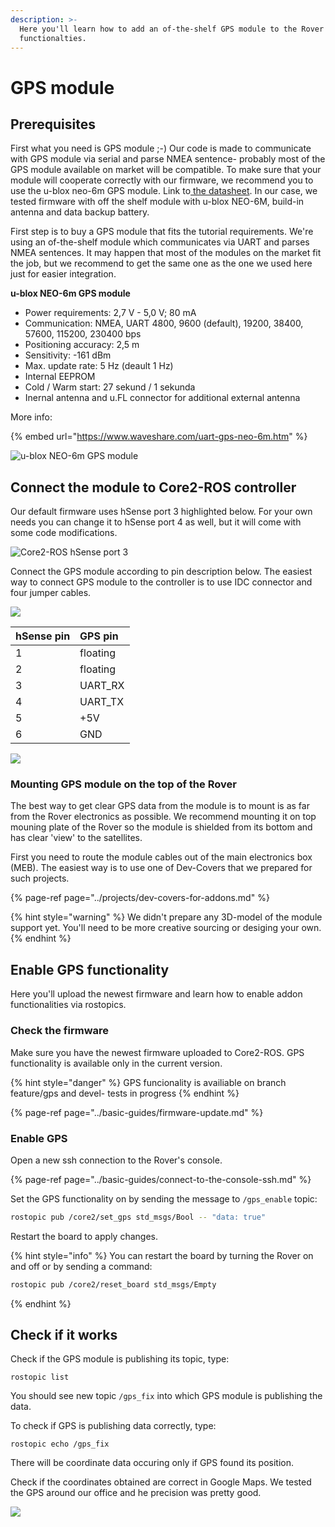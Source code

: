 ```yaml
---
description: >-
  Here you'll learn how to add an of-the-shelf GPS module to the Rover
  functionalties.
---
```


# GPS module

## Prerequisites

First what you need is GPS module ;-\) Our code is made to communicate with GPS module via serial and parse NMEA sentence- probably most of the GPS module available on market will be compatible. To make sure that your module will cooperate correctly with our firmware, we recommend you to use the u-blox neo-6m GPS module. Link to[ the datasheet](https://www.u-blox.com/sites/default/files/products/documents/NEO-6_DataSheet_%28GPS.G6-HW-09005%29.pdf). In our case, we tested firmware with off the shelf module with u-blox NEO-6M, build-in antenna and data backup battery.

First step is to buy a GPS module that fits the tutorial requirements. We're using an of-the-shelf module which communicates via UART and parses NMEA sentences. It may happen that most of the modules on the market fit the job, but we recommend to get the same one as the one we used here just for easier integration.

**u-blox NEO-6m GPS module**

* Power requirements:  2,7 V - 5,0 V; 80 mA
* Communication: NMEA, UART 4800, 9600 \(default\), 19200, 38400, 57600, 115200, 230400 bps
* Positioning accuracy: 2,5 m
* Sensitivity: -161 dBm
* Max. update rate: 5 Hz \(deault 1 Hz\)
* Internal EEPROM
* Cold / Warm start: 27 sekund / 1 sekunda
* Inernal antenna and u.FL connector for additional external antenna

More info:

{% embed url="https://www.waveshare.com/uart-gps-neo-6m.htm" %}

![u-blox NEO-6m GPS module](../.gitbook/assets/u-blox-neo-6m-gps-module-robotics-bangladesh.jpg)

## Connect the module to Core2-ROS controller

Our default firmware uses hSense port 3 highlighted below. For your own needs you can change it to hSense port 4 as well, but it will come with some code modifications.

![Core2-ROS hSense port 3](../.gitbook/assets/core2_top_small%20%283%29.jpg)

Connect the GPS module according to pin description below. The easiest way to connect GPS module to the controller is to use IDC connector and four jumper cables.

![](../.gitbook/assets/gps_conection.png)

| hSense pin | GPS pin |
| :--- | :--- |
| 1 | floating |
| 2 | floating |
| 3 | UART\_RX |
| 4 | UART\_TX |
| 5 | +5V |
| 6 | GND |

![](../.gitbook/assets/p1010915.JPG)

### Mounting GPS module on the top of the Rover

The best way to get clear GPS data from the module is to mount is as far from the Rover electronics as possible. We recommend mounting it on top mouning plate of the Rover so the module is shielded from its bottom and has clear 'view' to the satellites.

First you need to route the module cables out of the main electronics box \(MEB\). The easiest way is to use one of Dev-Covers that we prepared for such projects.

{% page-ref page="../projects/dev-covers-for-addons.md" %}

{% hint style="warning" %}
We didn't prepare any 3D-model of the module support yet. You'll need to be more creative sourcing or desiging your own.
{% endhint %}

## Enable GPS functionality

Here you'll upload the newest firmware and learn how to enable addon functionalities via rostopics.

### Check the firmware

Make sure you have the newest firmware uploaded to Core2-ROS. GPS functionality is available only in the current version.

{% hint style="danger" %}
GPS funcionality is availiable on branch feature/gps and devel- tests in progress
{% endhint %}

{% page-ref page="../basic-guides/firmware-update.md" %}

### Enable GPS

Open a new ssh connection to the Rover's console.

{% page-ref page="../basic-guides/connect-to-the-console-ssh.md" %}

Set the GPS functionality on by sending the message to `/gps_enable` topic:

```bash
rostopic pub /core2/set_gps std_msgs/Bool -- "data: true"
```

Restart the board to apply changes.

{% hint style="info" %}
You can restart the board by turning the Rover on and off or by sending a command: 

```bash
rostopic pub /core2/reset_board std_msgs/Empty
```
{% endhint %}

## Check if it works

Check if the GPS module is publishing its topic, type:

```text
rostopic list
```

You should see new topic `/gps_fix` into which GPS module is publishing the data.

To check if GPS is publishing data correctly, type:

```text
rostopic echo /gps_fix
```

There will be coordinate data occuring only if GPS found its position.

Check if the coordinates obtained are correct in Google Maps. We tested the GPS around our office and he precision was pretty good.

![](../.gitbook/assets/zrzut-ekranu-z-2019-11-04-19-50-56.png)

